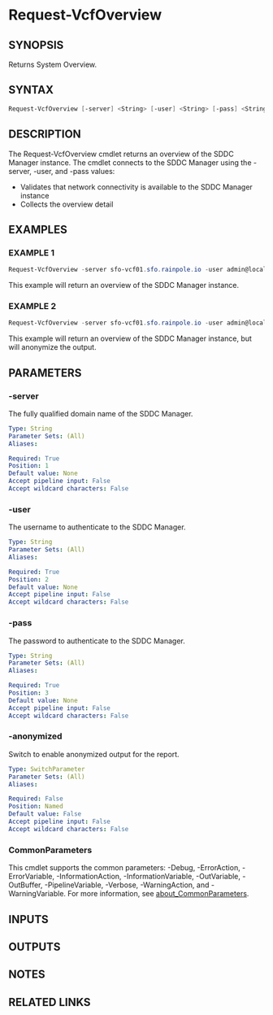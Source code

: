 # Request-VcfOverview

## SYNOPSIS

Returns System Overview.

## SYNTAX

```powershell
Request-VcfOverview [-server] <String> [-user] <String> [-pass] <String> [-anonymized] [<CommonParameters>]
```

## DESCRIPTION

The Request-VcfOverview cmdlet returns an overview of the SDDC Manager instance.
The cmdlet connects to the SDDC Manager using the -server, -user, and -pass values:

- Validates that network connectivity is available to the SDDC Manager instance
- Collects the overview detail

## EXAMPLES

### EXAMPLE 1

```powershell
Request-VcfOverview -server sfo-vcf01.sfo.rainpole.io -user admin@local -pass VMw@re1!VMw@re1!
```

This example will return an overview of the SDDC Manager instance.

### EXAMPLE 2

```powershell
Request-VcfOverview -server sfo-vcf01.sfo.rainpole.io -user admin@local -pass VMw@re1!VMw@re1! -anonymized
```

This example will return an overview of the SDDC Manager instance, but will anonymize the output.

## PARAMETERS

### -server

The fully qualified domain name of the SDDC Manager.

```yaml
Type: String
Parameter Sets: (All)
Aliases:

Required: True
Position: 1
Default value: None
Accept pipeline input: False
Accept wildcard characters: False
```

### -user

The username to authenticate to the SDDC Manager.

```yaml
Type: String
Parameter Sets: (All)
Aliases:

Required: True
Position: 2
Default value: None
Accept pipeline input: False
Accept wildcard characters: False
```

### -pass

The password to authenticate to the SDDC Manager.

```yaml
Type: String
Parameter Sets: (All)
Aliases:

Required: True
Position: 3
Default value: None
Accept pipeline input: False
Accept wildcard characters: False
```

### -anonymized

Switch to enable anonymized output for the report.

```yaml
Type: SwitchParameter
Parameter Sets: (All)
Aliases:

Required: False
Position: Named
Default value: False
Accept pipeline input: False
Accept wildcard characters: False
```

### CommonParameters

This cmdlet supports the common parameters: -Debug, -ErrorAction, -ErrorVariable, -InformationAction, -InformationVariable, -OutVariable, -OutBuffer, -PipelineVariable, -Verbose, -WarningAction, and -WarningVariable. For more information, see [about_CommonParameters](http://go.microsoft.com/fwlink/?LinkID=113216).

## INPUTS

## OUTPUTS

## NOTES

## RELATED LINKS
